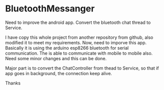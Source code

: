 # BluetoothMessanger
Need to improve the android app. Convert the bluetooth chat thread to Service.

I have copy this whole project from another repository from github, also modified it to meet my requirements.
Now, need to imporve this app.
Basically it is using the arduino esp8266 bluetooth for serial communication. 
The is able to communicate with mobile to mobile also. Need some minor changes and this can be done.

Major part is to convert the ChatController from thead to Service, so that if app goes in background, the connection keep alive.


Thanks
